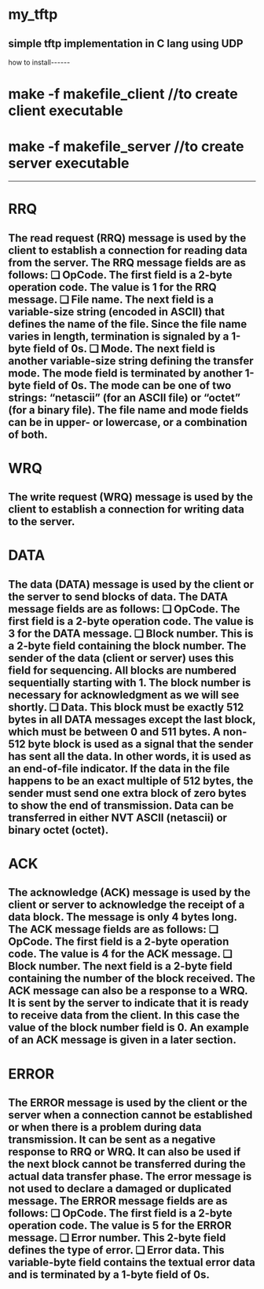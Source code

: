 # my_tftp
simple tftp implementation in C lang using UDP
-----------------------------------------------------------------------------------------------------------

how to install------
# make -f makefile_client           	  //to create client executable
# make -f makefile_server         		  //to create server executable
-----------------------------------------------------------------------------------------------------------

# RRQ
  The read request (RRQ) message is used by the client to establish a connection for
reading data from the server.
The RRQ message fields are as follows:
❑ OpCode. The first field is a 2-byte operation code. The value is 1 for the RRQ
message.
❑ File name. The next field is a variable-size string (encoded in ASCII) that defines
the name of the file. Since the file name varies in length, termination is signaled by
a 1-byte field of 0s.
❑ Mode. The next field is another variable-size string defining the transfer mode. The
mode field is terminated by another 1-byte field of 0s. The mode can be one of two
strings: “netascii” (for an ASCII file) or “octet” (for a binary file). The file name
and mode fields can be in upper- or lowercase, or a combination of both.
-----------------------------------------------------------------------------------------------------------

# WRQ
  The write request (WRQ) message is used by the client to establish a connection for
writing data to the server.
-----------------------------------------------------------------------------------------------------------

# DATA
  The data (DATA) message is used by the client or the server to send blocks of data.
The DATA message fields are as follows:
❑ OpCode. The first field is a 2-byte operation code. The value is 3 for the DATA
message.
❑ Block number. This is a 2-byte field containing the block number. The sender of
the data (client or server) uses this field for sequencing. All blocks are numbered
sequentially starting with 1. The block number is necessary for acknowledgment
as we will see shortly.
❑ Data. This block must be exactly 512 bytes in all DATA messages except the last
block, which must be between 0 and 511 bytes. A non-512 byte block is used as a
signal that the sender has sent all the data. In other words, it is used as an end-of-file
indicator. If the data in the file happens to be an exact multiple of 512 bytes, the
sender must send one extra block of zero bytes to show the end of transmission.
Data can be transferred in either NVT ASCII (netascii) or binary octet (octet).
-----------------------------------------------------------------------------------------------------------

# ACK
  The acknowledge (ACK) message is used by the client or server to acknowledge the receipt of a data block. The message is only 4 bytes long. The ACK message fields are as follows:
    ❑ OpCode. The first field is a 2-byte operation code. The value is 4 for the ACK message.
    ❑ Block number. The next field is a 2-byte field containing the number of the block received.
  The ACK message can also be a response to a WRQ. It is sent by the server to indicate that it is ready to receive data from the client. In this case the value of the block number field is 0. An example of an ACK message is given in a later section.
-----------------------------------------------------------------------------------------------------------

# ERROR
  The ERROR message is used by the client or the server when a connection cannot be established or when there is a problem during data transmission. It can be sent as a negative response to RRQ or WRQ. It can also be used if the next block cannot be transferred during the actual data transfer phase. The error message is not used to declare a damaged or duplicated message. The ERROR message fields are as follows:
  ❑ OpCode. The first field is a 2-byte operation code. The value is 5 for the ERROR message.
  ❑ Error number. This 2-byte field defines the type of error. 
  ❑ Error data. This variable-byte field contains the textual error data and is terminated by a 1-byte field of 0s.
-----------------------------------------------------------------------------------------------------------
